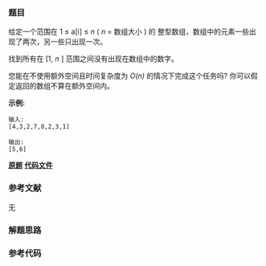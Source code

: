 ### 题目
给定一个范围在  1 ≤ a[i] ≤ _n_ (  _n_ = 数组大小 ) 的 整型数组，数组中的元素一些出现了两次，另一些只出现一次。

找到所有在 [1, _n_ ] 范围之间没有出现在数组中的数字。

您能在不使用额外空间且时间复杂度为 _O(n)_ 的情况下完成这个任务吗? 你可以假定返回的数组不算在额外空间内。

**示例:**

    
    
    输入:
    [4,3,2,7,8,2,3,1]
    
    输出:
    [5,6]
    

 **[原题](https://leetcode-cn.com/problems/find-all-numbers-disappeared-in-an-array/)**    **[代码文件]()**


### 参考文献
无

### 解题思路




### 参考代码

```go


```




